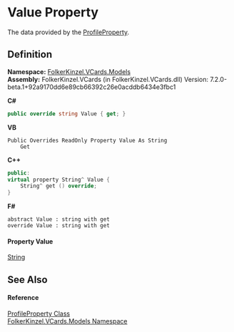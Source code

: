 # Value Property


The data provided by the <a href="0bebd25e-613b-569b-2d4b-61935d0642e6.md">ProfileProperty</a>.



## Definition
**Namespace:** <a href="10623553-9342-5b8f-9df4-6e7d1075f3df.md">FolkerKinzel.VCards.Models</a>  
**Assembly:** FolkerKinzel.VCards (in FolkerKinzel.VCards.dll) Version: 7.2.0-beta.1+92a9170dd6e89cb66392c26e0acddb6434e3fbc1

**C#**
``` C#
public override string Value { get; }
```
**VB**
``` VB
Public Overrides ReadOnly Property Value As String
	Get
```
**C++**
``` C++
public:
virtual property String^ Value {
	String^ get () override;
}
```
**F#**
``` F#
abstract Value : string with get
override Value : string with get
```



#### Property Value
<a href="https://learn.microsoft.com/dotnet/api/system.string" target="_blank" rel="noopener noreferrer">String</a>

## See Also


#### Reference
<a href="0bebd25e-613b-569b-2d4b-61935d0642e6.md">ProfileProperty Class</a>  
<a href="10623553-9342-5b8f-9df4-6e7d1075f3df.md">FolkerKinzel.VCards.Models Namespace</a>  
